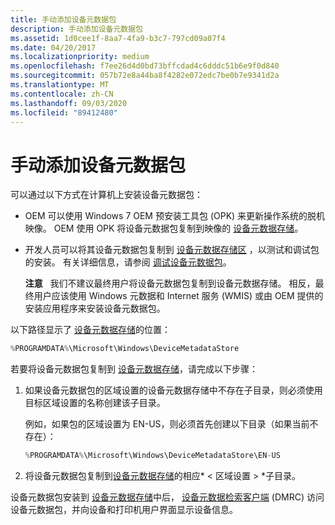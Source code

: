 ```yaml
---
title: 手动添加设备元数据包
description: 手动添加设备元数据包
ms.assetid: 1d0cee1f-8aa7-4fa9-b3c7-797cd09a07f4
ms.date: 04/20/2017
ms.localizationpriority: medium
ms.openlocfilehash: f7ee26d4d0bd73bffcdad4c6dddc51b6e9f0d840
ms.sourcegitcommit: 057b72e8a44ba8f4282e072edc7be0b7e9341d2a
ms.translationtype: MT
ms.contentlocale: zh-CN
ms.lasthandoff: 09/03/2020
ms.locfileid: "89412480"
---
```

# <a name="manually-adding-device-metadata-packages"></a>手动添加设备元数据包


可以通过以下方式在计算机上安装设备元数据包：

-   OEM 可以使用 Windows 7 OEM 预安装工具包 (OPK) 来更新操作系统的脱机映像。 OEM 使用 OPK 将设备元数据包复制到映像的 [设备元数据存储](device-metadata-store.md)。

-   开发人员可以将其设备元数据包复制到 [设备元数据存储区](device-metadata-store.md) ，以测试和调试包的安装。 有关详细信息，请参阅 [调试设备元数据包](debugging-device-metadata-packages-by-using-event-viewer.md)。

    **注意**   我们不建议最终用户将设备元数据包复制到设备元数据存储。 相反，最终用户应该使用 Windows 元数据和 Internet 服务 (WMIS) 或由 OEM 提供的安装应用程序来安装设备元数据包。

     

以下路径显示了 [设备元数据存储](device-metadata-store.md)的位置：

```cpp
%PROGRAMDATA%\Microsoft\Windows\DeviceMetadataStore
```

若要将设备元数据包复制到 [设备元数据存储](device-metadata-store.md)，请完成以下步骤：

1.  如果设备元数据包的区域设置的设备元数据存储中不存在子目录，则必须使用目标区域设置的名称创建该子目录。

    例如，如果包的区域设置为 EN-US，则必须首先创建以下目录（如果当前不存在）：

    ```cpp
    %PROGRAMDATA%\Microsoft\Windows\DeviceMetadataStore\EN-US
    ```

2.  将设备元数据包复制到[设备元数据存储](device-metadata-store.md)的相应* &lt; 区域设置 &gt; *子目录。

设备元数据包安装到 [设备元数据存储](device-metadata-store.md)中后， [设备元数据检索客户端](device-metadata-retrieval-client.md) (DMRC) 访问设备元数据包，并向设备和打印机用户界面显示设备信息。

 

 





